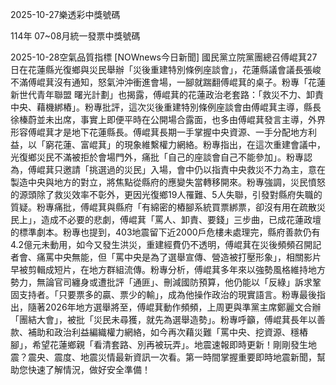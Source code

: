 
2025-10-27樂透彩中獎號碼

                                
114年 07~08月統一發票中獎號碼
                             
2025-10-28空氣品質指標
                              [NOWnews今日新聞] 國民黨立院黨團總召傅崐萁27日在花蓮縣光復鄉與災民舉辦「災後重建特別條例座談會」，花蓮縣議會議長張峻不滿傅崐萁沒有通知，怒氣沖沖衝進會場，一腳就踹翻傅崐萁的桌子。粉專「花蓮新世代青年聯盟 曙光計劃」也揭露，傅崐萁的花蓮政治老套路：「救災不力、卸責中央、藉機綁樁」。粉專批評，這次災後重建特別條例座談會由傅崐萁主導，縣長徐榛蔚並未出席，事實上即便平時在公開場合露面，也多由傅崐萁發言主導，外界形容傅崐萁才是地下花蓮縣長。傅崐萁長期一手掌握中央資源、一手分配地方利益，以「窮花蓮、富崐萁」的現象維繫權力網絡。粉專指出，在這次重建會議中，光復鄉災民不滿被拒於會場門外，痛批「自己的座談會自己不能參加」。粉專認為，傅崐萁只邀請「挑選過的災民」入場，會中仍以指責中央救災不力為主，意在製造中央與地方的對立，將焦點從縣府的應變失當轉移開來。粉專強調，災民憤怒的源頭除了救災效率不彰外，更因光復鄉19人罹難、5人失聯，引發對縣府失職的質疑。粉專痛批，傅崐萁與縣府「有綿密的樁腳系統買票綁票，卻沒有用在疏散災民上」，造成不必要的悲劇，傅崐萁「罵人、卸責、要錢」三步曲，已成花蓮政壇的標準劇本。粉專也提到，403地震留下近2000戶危樓未處理完，縣府善款仍有4.2億元未動用，如今又發生洪災，重建經費仍不透明，傅崐萁在災後頻頻召開記者會、痛罵中央無能，但「罵中央是為了選舉宣傳、營造被打壓形象」，相關影片早被剪輯成短片，在地方群組流傳。粉專分析，傅崐萁多年來以強勢風格維持地方勢力，無論官司纏身或遭批評「通匪」、刪減國防預算，他仍能以「反綠」訴求鞏固支持者。「只要票多的贏、票少的輸」，成為他操作政治的現實語言。粉專最後指出，隨著2026年地方選舉將至，傅崐萁動作頻頻，上周更與準黨主席鄭麗文合辦「團結大會」，被批「災民未尋獲，就先為選舉造勢」。粉專呼籲，傅崐萁長年以善款、補助和政治利益編織權力網絡，如今再次藉災難「罵中央、挖資源、穩樁腳」，希望花蓮鄉親「看清套路、別再被玩弄」。地震速報即時更新！剛剛發生地震？震央、震度、地震災情最新資訊一次看。第一時間掌握重要即時地震新聞，幫助您快速了解情況，做好安全準備！

